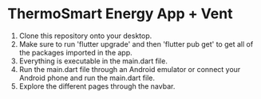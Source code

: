 # ThermoSmart Energy App + Vent

1. Clone this repository onto your desktop.
2. Make sure to run 'flutter upgrade' and then 'flutter pub get' to get all of the packages imported in the app.
3. Everything is executable in the main.dart file. 
4. Run the main.dart file through an Android emulator or connect your Android phone and run the main.dart file.
5. Explore the different pages through the navbar.
